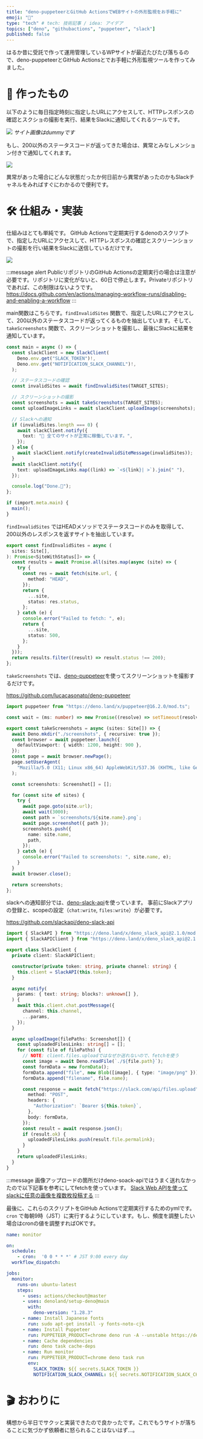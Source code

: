 ```yaml
---
title: "deno-puppeteerとGitHub ActionsでWEBサイトの外形監視をお手軽に"
emoji: "🚓"
type: "tech" # tech: 技術記事 / idea: アイデア
topics: ["deno", "githubactions", "puppeteer", "slack"]
published: false
---
```


はるか昔に受託で作って運用管理しているWPサイトが最近たびたび落ちるので、deno-puppeteerとGitHub Actionsとでお手軽に外形監視ツールを作ってみました。

# 🚨 作ったもの

以下のように毎日指定時刻に指定したURLにアクセスして、HTTPレスポンスの確認とスクショの撮影を実行、結果をSlackに通知してくれるツールです。

![](/images/edade2d3f991e9/2023-05-08-08-39-13.png)
_サイト画像はdummyです_

もし、200以外のステータスコードが返ってきた場合は、異常とみなしメンション付きで通知してくれます。

![](/images/edade2d3f991e9/2023-05-08-08-39-37.png)

異常があった場合にどんな状態だったか何日前から異常があったのかもSlackチャネルをみればすぐにわかるので便利です。

# 🛠️ 仕組み・実装

仕組みはとても単純です。
GitHub Actionsで定期実行するdenoのスクリプトで、指定したURLにアクセスして、HTTPレスポンスの確認とスクリーンショットの撮影を行い結果をSlackに送信しているだけです。

![](/images/edade2d3f991e9/2023-05-07-17-34-09.png)

:::message alert
PublicリポジトリのGitHub Actionsの定期実行の場合は注意が必要です。リポジトリに変化がないと、60日で停止します。Privateリポジトリであれば、この制限はないようです。
https://docs.github.com/en/actions/managing-workflow-runs/disabling-and-enabling-a-workflow
:::

main関数はこちらです。`findInvalidSites` 関数で、指定したURLにアクセスして、200以外のステータスコードが返ってくるものを抽出しています。そして、`takeScreenshots` 関数で、スクリーンショットを撮影し、最後にSlackに結果を通知しています。

```ts:main.ts
const main = async () => {
  const slackClient = new SlackClient(
    Deno.env.get("SLACK_TOKEN")!,
    Deno.env.get("NOTIFICATION_SLACK_CHANNEL")!,
  );

  // ステータスコードの確認
  const invalidSites = await findInvalidSites(TARGET_SITES);

  // スクリーンショットの撮影
  const screenshots = await takeScreenshots(TARGET_SITES);
  const uploadImageLinks = await slackClient.uploadImage(screenshots);

  // Slackへの通知
  if (invalidSites.length === 0) {
    await slackClient.notify({
      text: "🎉 全てのサイトが正常に稼働しています。",
    });
  } else {
    await slackClient.notify(createInvalidSiteMessage(invalidSites));
  }
  await slackClient.notify({
    text: uploadImageLinks.map((link) => `<${link}| >`).join(" "),
  });

  console.log("Done.🎉");
};

if (import.meta.main) {
  main();
}
```

`findInvalidSites` ではHEADメソッドでステータスコードのみを取得して、200以外のレスポンスを返すサイトを抽出しています。

```ts:findInvalidSites.ts
export const findInvalidSites = async (
  sites: Site[],
): Promise<SiteWithStatus[]> => {
  const results = await Promise.all(sites.map(async (site) => {
    try {
      const res = await fetch(site.url, {
        method: "HEAD",
      });
      return {
        ...site,
        status: res.status,
      };
    } catch (e) {
      console.error("Failed to fetch: ", e);
      return {
        ...site,
        status: 500,
      };
    }
  }));
  return results.filter((result) => result.status !== 200);
};
```

`takeScreenshots` では、[deno-puppeteer](https://github.com/lucacasonato/deno-puppeteer)を使ってスクリーンショットを撮影するだけです。

https://github.com/lucacasonato/deno-puppeteer

```ts:takeScreenshots.ts
import puppeteer from "https://deno.land/x/puppeteer@16.2.0/mod.ts";

const wait = (ms: number) => new Promise((resolve) => setTimeout(resolve, ms));

export const takeScreenshots = async (sites: Site[]) => {
  await Deno.mkdir("./screenshots", { recursive: true });
  const browser = await puppeteer.launch({
    defaultViewport: { width: 1200, height: 900 },
  });
  const page = await browser.newPage();
  page.setUserAgent(
    "Mozilla/5.0 (X11; Linux x86_64) AppleWebKit/537.36 (KHTML, like Gecko) Chrome/97.0.4692.99 Safari/537.36",
  );

  const screenshots: Screenshot[] = [];

  for (const site of sites) {
    try {
      await page.goto(site.url);
      await wait(3000);
      const path = `screenshots/${site.name}.png`;
      await page.screenshot({ path });
      screenshots.push({
        name: site.name,
        path,
      });
    } catch (e) {
      console.error("Failed to screenshots: ", site.name, e);
    }
  }
  await browser.close();

  return screenshots;
};
```

slackへの通知部分では、[deno-slack-api](https://github.com/slackapi/deno-slack-api)を使っています。
事前にSlackアプリの登録と、scopeの設定（`chat:write`, `files:write`）が必要です。

https://github.com/slackapi/deno-slack-api

```ts:slackClient.ts
import { SlackAPI } from "https://deno.land/x/deno_slack_api@2.1.0/mod.ts";
import { SlackAPIClient } from "https://deno.land/x/deno_slack_api@2.1.0/types.ts";

export class SlackClient {
  private client: SlackAPIClient;

  constructor(private token: string, private channel: string) {
    this.client = SlackAPI(this.token);
  }

  async notify(
    params: { text: string; blocks?: unknown[] },
  ) {
    await this.client.chat.postMessage({
      channel: this.channel,
      ...params,
    });
  }

  async uploadImage(filePaths: Screenshot[]) {
    const uploadedFilesLinks: string[] = [];
    for (const file of filePaths) {
      // NOTE: client.files.uploadではなぜか送れないので、fetchを使う
      const image = await Deno.readFile(`./${file.path}`);
      const formData = new FormData();
      formData.append("file", new Blob([image], { type: "image/png" }));
      formData.append("filename", file.name);

      const response = await fetch("https://slack.com/api/files.upload", {
        method: "POST",
        headers: {
          "Authorization": `Bearer ${this.token}`,
        },
        body: formData,
      });
      const result = await response.json();
      if (result.ok) {
        uploadedFilesLinks.push(result.file.permalink);
      }
    }
    return uploadedFilesLinks;
  }
}
```

:::message
画像アップロードの箇所だけdeno-soack-apiではうまく送れなかったので以下記事を参考にしてfetchを使っています。
[Slack Web APIを使ってslackに任意の画像を複数枚投稿する](https://zenn.dev/yui/articles/2d965fedca620c)
:::



最後に、これらのスクリプトをGitHub Actionsで定期実行するためのymlです。
`cron` で毎朝9時（JST）に実行するようにしています。もし、頻度を調整したい場合はcronの値を調整すればOKです。

```yml:.github/workflows/monitor.yml
name: monitor

on:
  schedule:
    - cron:  '0 0 * * *' # JST 9:00 every day
  workflow_dispatch:

jobs:
  monitor:
    runs-on: ubuntu-latest
    steps:
      - uses: actions/checkout@master
      - uses: denoland/setup-deno@main
        with:
          deno-version: "1.28.3"
      - name: Install Japanese fonts
        run: sudo apt-get install -y fonts-noto-cjk
      - name: Install Puppeteer
        run: PUPPETEER_PRODUCT=chrome deno run -A --unstable https://deno.land/x/puppeteer@16.2.0/install.ts
      - name: Cache dependencies
        run: deno task cache-deps
      - name: Run monitor
        run: PUPPETEER_PRODUCT=chrome deno task run
        env:
          SLACK_TOKEN: ${{ secrets.SLACK_TOKEN }}
          NOTIFICATION_SLACK_CHANNEL: ${{ secrets.NOTIFICATION_SLACK_CHANNEL }}
```

# 🎬 おわりに

構想から半日でサクッと実装できたので良かったです。これでもうサイトが落ちることに気づかず依頼者に怒られることはないはず...。
